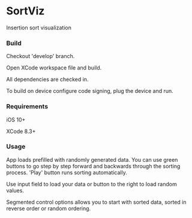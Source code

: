 # SortViz
Insertion sort visualization

### Build
Checkout 'develop' branch.

Open XCode workspace file and build.

All dependencies are checked in.

To build on device configure code signing, plug the device and run.

### Requirements
iOS 10+

XCode 8.3+

### Usage
App loads prefilled with randomly generated data.
You can use green buttons to go step by step forward and backwards through the sorting process.
'Play' button runs sorting automatically.

Use input field to load your data or button to the right to load random values.

Segmented control options allows you to start with sorted data, sorted in reverse order or random ordering.
